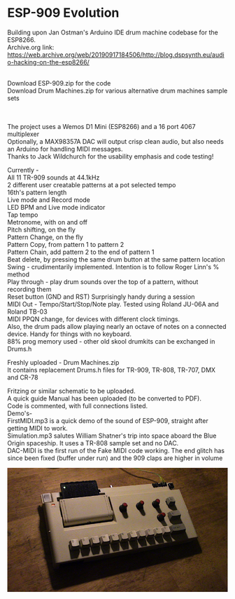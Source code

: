 # ESP-909 Evolution
Building upon Jan Ostman's Arduino IDE drum machine codebase for the ESP8266. <br>
Archive.org link:<br>
https://web.archive.org/web/20190917184506/http://blog.dspsynth.eu/audio-hacking-on-the-esp8266/ <br>
<br>

Download ESP-909.zip for the code <br>
Download Drum Machines.zip for various alternative drum machines sample sets <br>
<br>
<br>

The project uses a Wemos D1 Mini (ESP8266) and a 16 port 4067 multiplexer <br>
Optionally, a MAX98357A DAC will output crisp clean audio, but also needs an Arduino for handling MIDI messages. <br>
Thanks to Jack Wildchurch for the usability emphasis and code testing!

Currently - <br>
All 11 TR-909 sounds at 44.1kHz <br>
2 different user creatable patterns at a pot selected tempo <br>
16th's pattern length <br>
Live mode and Record mode  <br>
LED BPM and Live mode indicator <br>
Tap tempo <br>
Metronome, with on and off <br>
Pitch shifting, on the fly <br>
Pattern Change, on the fly <br>
Pattern Copy, from pattern 1 to pattern 2 <br>
Pattern Chain, add pattern 2 to the end of pattern 1 <br>
Beat delete, by pressing the same drum button at the same pattern location <br>
Swing - crudimentarily implemented. Intention is to follow Roger Linn's % method <br>
Play through - play drum sounds over the top of a pattern, without recording them <br>
Reset button (GND and RST) Surprisingly handy during a session <br>
MIDI Out - Tempo/Start/Stop/Note play. Tested using Roland JU-06A and Roland TB-03 <br>
MIDI PPQN change, for devices with different clock timings. <br> 
Also, the drum pads allow playing nearly an octave of notes on a connected device. Handy for things with no keyboard. <br>
88% prog memory used - other old skool drumkits can be exchanged in Drums.h <br>

Freshly uploaded - Drum Machines.zip <br>
It contains replacement Drums.h files for TR-909, TR-808, TR-707, DMX and CR-78 <br>

Fritzing or similar schematic to be uploaded. <br>
A quick guide Manual has been uploaded (to be converted to PDF). <br>
Code is commented, with full connections listed. <br>
Demo's- <br>
FirstMIDI.mp3 is a quick demo of the sound of ESP-909, straight after getting MIDI to work. <br>
Simulation.mp3 salutes William Shatner's trip into space aboard the Blue Origin spaceship. It uses a TR-808 sample set and no DAC.<br>
DAC-MIDI is the first run of the Fake MIDI code working. The end glitch has since been fixed (buffer under run) and the 909 claps are higher in volume <br>


<img src ="./ESP-909_s.JPG" raw=true />
